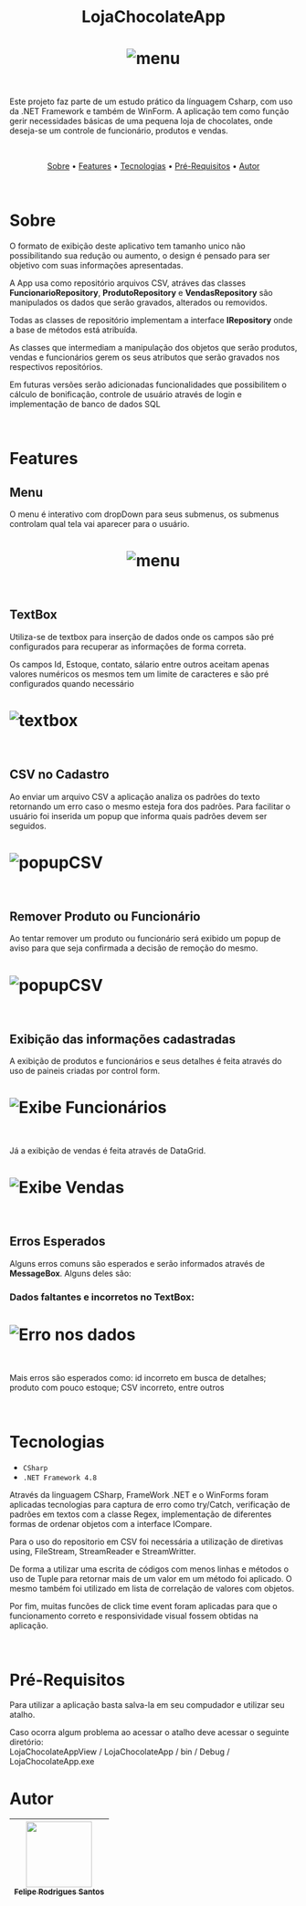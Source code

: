 <h1 align="center">LojaChocolateApp</h1>
<h1 align="center">
<img alt="menu" title="menu" src="./GithubGif/LojaDeChocolateLogoCor.png"/>
</h1><br>
<p>Este projeto faz parte de um estudo prático da línguagem Csharp, com uso da .NET Framework e também de WinForm.
A aplicação tem como função gerir necessidades básicas de uma pequena loja de chocolates, onde deseja-se um controle de funcionário, produtos e vendas.</p><br>

<p align="center">
<a href="#sobre">Sobre</a> •
<a href="#features">Features</a> •
<a href="#tecnologias">Tecnologias</a> •
<a href="#pre-requisitos">Pré-Requisitos</a> •
<a href="#autor">Autor</a> 
</p><br>

# Sobre
<p>O formato de exibição deste aplicativo tem tamanho unico não possibilitando sua redução ou aumento, o design é pensado para ser objetivo com suas informações apresentadas.</p>
<p>A App usa como repositório arquivos CSV, atráves das classes <b>FuncionarioRepository</b>, <b>ProdutoRepository</b> e <b>VendasRepository</b> são manipulados os dados que serão gravados, alterados ou removidos.</p>
<p>Todas as classes de repositório implementam a interface <b>IRepository</b> onde a base de métodos está atribuída.</p> 
<p>As classes que intermediam a manipulação dos objetos que serão produtos, vendas e funcionários gerem os seus atributos que serão gravados nos respectivos repositórios. </p>
<p>Em futuras versões serão adicionadas funcionalidades que possibilitem o cálculo de bonificação, controle de usuário através de login e implementação de banco de dados SQL</p><br>

# Features

<h2>Menu</h2>
<p>O menu é interativo com dropDown para seus submenus, os submenus controlam qual tela vai aparecer para o usuário.</p>
<h1 align="center">
<img alt="menu" title="menu" src="./GithubGif/MenuDropDown.gif"/>
</h1><br>
<h2>TextBox</h2>
<p>Utiliza-se de textbox para inserção de dados onde os campos são pré configurados para recuperar as informações de forma correta.</p>
<p>Os campos Id, Estoque, contato, sálario entre outros aceitam apenas valores numéricos os mesmos tem um limite de caracteres e são pré configurados quando necessário</p>
<h1>
<img alt="textbox" title="textbox" src="./GithubGif/CamposTextBox.gif"/>
</h1><br>
<h2>CSV no Cadastro</h2>
<p>Ao enviar um arquivo CSV a aplicação analiza os padrões do texto retornando um erro caso o mesmo esteja fora dos padrões. Para facilitar o usuário foi inserida um popup que informa quais padrões devem ser seguidos.</p>
<h1>
<img alt="popupCSV" title="PopupCSV" src="./GithubGif/PopupCSV.gif"/>
</h1><br>
<h2>Remover Produto ou Funcionário</h2>
<p>Ao tentar remover um produto ou funcionário será exibido um popup de aviso para que seja confirmada a decisão de remoção do mesmo.</p>
<h1>
<img alt="popupCSV" title="PopupCSV" src="./GithubGif/PopupRemover.gif"/>
</h1><br>
<h2>Exibição das informações cadastradas</h2>
<p>A exibição de produtos e funcionários e seus detalhes é feita através do uso de paineis criadas por control form.</p> 
<h1>
<img alt="Exibe Funcionários" title="Exibe Funcionários" src="./GithubGif/ExibeCadastroFuncionário.gif"/>
</h1><br>
<p>Já a exibição de vendas é feita através de DataGrid.</p>
<h1>
<img alt="Exibe Vendas" title="Exibe Vendas" src="./GithubGif/ExibeCadastroVendas.gif"/>
</h1><br>
<h2>Erros Esperados</h2>
<p>Alguns erros comuns são esperados e serão informados através de <b>MessageBox</b>. Alguns deles são:</p>
<h3>Dados faltantes e incorretos no TextBox:</h3>
<h1>
<img alt="Erro nos dados" title="Erro nos dados" src="./GithubGif/DadosErrados.gif"/>
</h1><br>
<p>Mais erros são esperados como: id incorreto em busca de detalhes; produto com pouco estoque; CSV incorreto, entre outros</p><br>

# Tecnologias

- `CSharp`
- `.NET Framework 4.8`
<p>Através da linguagem CSharp, FrameWork .NET e o WinForms foram aplicadas tecnologias para captura de erro como try/Catch, verificação de padrões em textos com a classe Regex, implementação de diferentes formas de ordenar objetos com a interface ICompare.</p>
<p>Para o uso do repositorio em CSV foi necessária a utilização de diretivas using, FileStream, StreamReader e StreamWritter.</p>
<p>De forma a utilizar uma escrita de códigos com menos linhas e métodos o uso de Tuple para retornar mais de um valor em um método foi aplicado. O mesmo também foi utilizado em lista de correlação de valores com objetos.</p>
<p>Por fim, muitas funcões de click time event foram aplicadas para que o funcionamento correto e responsividade visual fossem obtidas na aplicação.</p><br>

# Pré-Requisitos

<p>Para utilizar a aplicação basta salva-la em seu compudador e utilizar seu atalho.</p>
<p>Caso ocorra algum problema ao acessar o atalho deve acessar o seguinte diretório:<br> LojaChocolateAppView / LojaChocolateApp / bin / Debug / LojaChocolateApp.exe</p>

# Autor

| [<img src="https://avatars.githubusercontent.com/u/107010683?v=4" width=115><br><sub>Felipe Rodrigues Santos</sub>](https://github.com/FelipeR-S) |  
| :---: |



